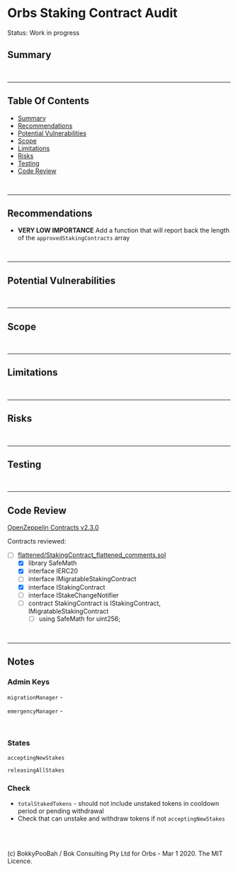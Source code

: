 # Orbs Staking Contract Audit

Status: Work in progress

## Summary

<br />

<hr />

## Table Of Contents

* [Summary](#summary)
* [Recommendations](#recommendations)
* [Potential Vulnerabilities](#potential-vulnerabilities)
* [Scope](#scope)
* [Limitations](#limitations)
* [Risks](#risks)
* [Testing](#testing)
* [Code Review](#code-review)

<br />

<hr />

## Recommendations

* **VERY LOW IMPORTANCE** Add a function that will report back the length of the `approvedStakingContracts` array

<br />

<hr />

## Potential Vulnerabilities

<br />

<hr />

## Scope

<br />

<hr />

## Limitations

<br />

<hr />

## Risks

<br />

<hr />

## Testing

<br />

<hr />

## Code Review

[OpenZeppelin Contracts v2.3.0](https://github.com/OpenZeppelin/openzeppelin-contracts/releases/tag/v2.3.0)

Contracts reviewed:

* [ ] [flattened/StakingContract_flattened_comments.sol](flattened/StakingContract_flattened_comments.sol)
  * [x] library SafeMath
  * [x] interface IERC20
  * [ ] interface IMigratableStakingContract
  * [x] interface IStakingContract
  * [ ] interface IStakeChangeNotifier
  * [ ] contract StakingContract is IStakingContract, IMigratableStakingContract
    * [ ] using SafeMath for uint256;

<br />

<hr />

## Notes

### Admin Keys

`migrationManager` -

`emergencyManager` -

<br />

### States

`acceptingNewStakes`

`releasingAllStakes`

### Check

* `totalStakedTokens` - should not include unstaked tokens in cooldown period or pending withdrawal
* Check that can unstake and withdraw tokens if not `acceptingNewStakes`

<br />

<br />

(c) BokkyPooBah / Bok Consulting Pty Ltd for Orbs - Mar 1 2020. The MIT Licence.
